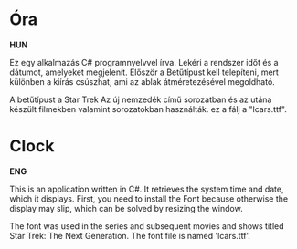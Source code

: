# Óra

**HUN**

Ez egy alkalmazás C# programnyelvvel írva. Lekéri a rendszer időt és a dátumot, amelyeket megjelenít. Először a Betűtípust kell telepíteni, mert különben a kiírás csúszhat, ami az ablak átméretezésével megoldható. 

A betűtípust a Star Trek Az új nemzedék című sorozatban és az utána készült filmekben valamint sorozatokban használták. ez a fálj a "lcars.ttf". 

# Clock

**ENG**

This is an application written in C#. It retrieves the system time and date, which it displays. First, you need to install the Font because otherwise the display may slip, which can be solved by resizing the window.

The font was used in the series and subsequent movies and shows titled Star Trek: The Next Generation. The font file is named 'lcars.ttf'.

